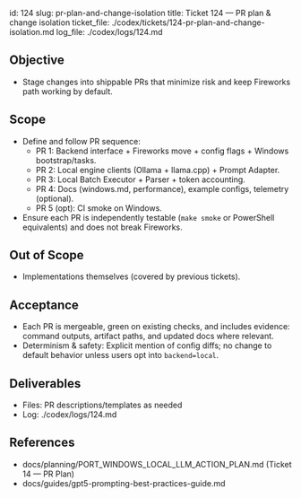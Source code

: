id: 124
slug: pr-plan-and-change-isolation
title: Ticket 124 — PR plan & change isolation
ticket_file: ./codex/tickets/124-pr-plan-and-change-isolation.md
log_file: ./codex/logs/124.md

## Objective
- Stage changes into shippable PRs that minimize risk and keep Fireworks path working by default.

## Scope
- Define and follow PR sequence:
  - PR 1: Backend interface + Fireworks move + config flags + Windows bootstrap/tasks.
  - PR 2: Local engine clients (Ollama + llama.cpp) + Prompt Adapter.
  - PR 3: Local Batch Executor + Parser + token accounting.
  - PR 4: Docs (windows.md, performance), example configs, telemetry (optional).
  - PR 5 (opt): CI smoke on Windows.
- Ensure each PR is independently testable (`make smoke` or PowerShell equivalents) and does not break Fireworks.

## Out of Scope
- Implementations themselves (covered by previous tickets).

## Acceptance
- Each PR is mergeable, green on existing checks, and includes evidence: command outputs, artifact paths, and updated docs where relevant.
- Determinism & safety: Explicit mention of config diffs; no change to default behavior unless users opt into `backend=local`.

## Deliverables
- Files: PR descriptions/templates as needed
- Log: ./codex/logs/124.md

## References
- docs/planning/PORT_WINDOWS_LOCAL_LLM_ACTION_PLAN.md (Ticket 14 — PR Plan)
- docs/guides/gpt5-prompting-best-practices-guide.md

